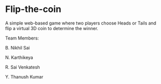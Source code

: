 # Flip-the-coin
A simple web-based game where two players choose Heads or Tails and flip a virtual 3D coin to determine the winner.

Team Members:

B. Nikhil Sai

N. Karthikeya

R. Sai Venkatesh

Y. Thanush Kumar
